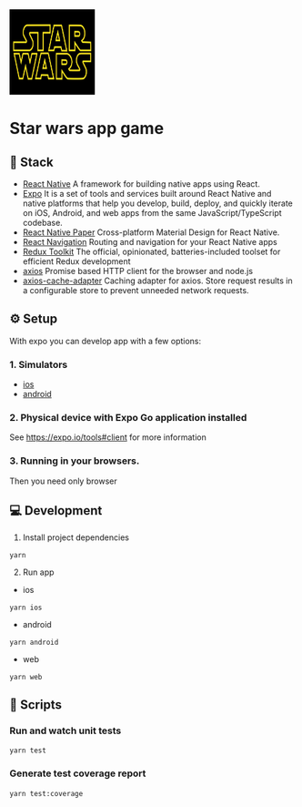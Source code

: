 <img src="assets/images/Star_Wars_Logo.svg" alt="Star Wars" width="150" height="150"/>

# Star wars app game

## 🚀 Stack

- [React Native](https://reactnative.dev/) A framework for building native apps using React.
- [Expo](https://expo.io/) It is a set of tools and services built around React Native and native platforms that help you develop, build, deploy, and quickly iterate on iOS, Android, and web apps from the same JavaScript/TypeScript codebase.
- [React Native Paper](https://callstack.github.io/react-native-paper/) Cross-platform Material Design for React Native.
- [React Navigation](https://reactnavigation.org/) Routing and navigation for your React Native apps
- [Redux Toolkit]((https://redux-toolkit.js.org/)) The official, opinionated, batteries-included toolset for efficient Redux development
- [axios](https://www.npmjs.com/package/axios) Promise based HTTP client for the browser and node.js
- [axios-cache-adapter](https://www.npmjs.com/package/axios-cache-adapter) Caching adapter for axios. Store request results in a configurable store to prevent unneeded network requests.


## ⚙️ Setup

With expo you can develop app with a few options:
### 1. Simulators
  - [ios](https://docs.expo.io/workflow/ios-simulator/)
  - [android](https://docs.expo.io/workflow/android-studio-emulator/) 
### 2. Physical device with Expo Go application installed
   See https://expo.io/tools#client for more information
### 3. Running in your browsers.
  Then you need only browser



## 💻 Development

1.  Install project dependencies

```
yarn
```

2.  Run app

- ios
```
yarn ios
```
- android
```
yarn android
```
- web
```
yarn web
```



## 🚀 Scripts


### Run and watch unit tests

```
yarn test
```


### Generate test coverage report

```
yarn test:coverage
```



